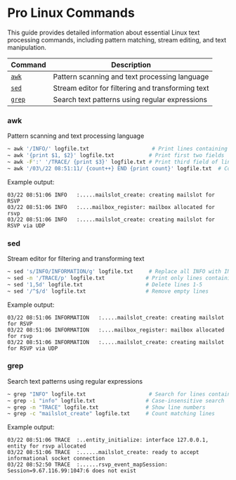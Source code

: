 # Pro Linux Commands

This guide provides detailed information about essential Linux text processing commands, including pattern matching, stream editing, and text manipulation.

| Command | Description |
|---------|-------------|
| [`awk`](#awk) | Pattern scanning and text processing language |
| [`sed`](#sed) | Stream editor for filtering and transforming text |
| [`grep`](#grep) | Search text patterns using regular expressions |

### awk
Pattern scanning and text processing language
```zsh
~ awk '/INFO/' logfile.txt                    # Print lines containing "INFO"
~ awk '{print $1, $2}' logfile.txt           # Print first two fields
~ awk -F':' '/TRACE/ {print $3}' logfile.txt # Print third field of lines with "TRACE"
~ awk '/03\/22 08:51:11/ {count++} END {print count}' logfile.txt  # Count occurrences
```

Example output:
```
03/22 08:51:06 INFO   :.....mailslot_create: creating mailslot for RSVP
03/22 08:51:06 INFO   :....mailbox_register: mailbox allocated for rsvp
03/22 08:51:06 INFO   :.....mailslot_create: creating mailslot for RSVP via UDP
```

### sed
Stream editor for filtering and transforming text
```zsh
~ sed 's/INFO/INFORMATION/g' logfile.txt     # Replace all INFO with INFORMATION
~ sed -n '/TRACE/p' logfile.txt             # Print only lines containing TRACE
~ sed '1,5d' logfile.txt                    # Delete lines 1-5
~ sed '/^$/d' logfile.txt                   # Remove empty lines
```

Example output:
```
03/22 08:51:06 INFORMATION   :.....mailslot_create: creating mailslot for RSVP
03/22 08:51:06 INFORMATION   :....mailbox_register: mailbox allocated for rsvp
03/22 08:51:06 INFORMATION   :.....mailslot_create: creating mailslot for RSVP via UDP
```

### grep
Search text patterns using regular expressions
```zsh
~ grep "INFO" logfile.txt                    # Search for lines containing INFO
~ grep -i "info" logfile.txt                # Case-insensitive search
~ grep -n "TRACE" logfile.txt               # Show line numbers
~ grep -c "mailslot_create" logfile.txt     # Count matching lines
```

Example output:
```
03/22 08:51:06 TRACE  :..entity_initialize: interface 127.0.0.1, entity for rsvp allocated
03/22 08:51:06 TRACE  :......mailslot_create: ready to accept informational socket connection
03/22 08:52:50 TRACE  :......rsvp_event_mapSession: Session=9.67.116.99:1047:6 does not exist
``` 